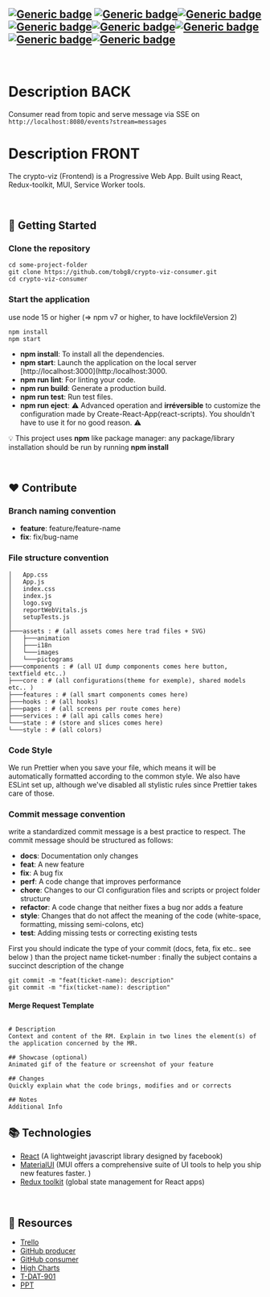 <br>

## [![Generic badge](https://img.shields.io/badge/Made_with-React-blueviolet.svg)](https://shields.io/) [![Generic badge](https://img.shields.io/badge/React-v18.1.0-brightgreen.svg)](https://shields.io/)[![Generic badge](https://img.shields.io/badge/reduxtoolkit-v1.8.1-brightgreen.svg)](https://shields.io/)[![Generic badge](https://img.shields.io/badge/MUI-v5.6.4-orange.svg)](https://shields.io/)[![Generic badge](https://img.shields.io/badge/Jest-v27.5.0-yellow.svg)](https://shields.io/)[![Generic badge](https://img.shields.io/badge/testinglibrary-v13.2.0-yellow.svg)](https://shields.io/)[![Generic badge](https://img.shields.io/badge/ESLint-v8.14.0-blueviolet.svg)](https://shields.io/)[![Generic badge](https://img.shields.io/badge/npm-v6.14.15-blue.svg)](https://shields.io/)

<br>

# Description BACK

Consumer read from topic and serve message via SSE on `http://localhost:8080/events?stream=messages`

# Description FRONT

The crypto-viz (Frontend) is a Progressive Web App. Built using React, Redux-toolkit, MUI, Service Worker tools.

<br>

## :rocket: Getting Started

### Clone the repository

```shell
cd some-project-folder
git clone https://github.com/tobg8/crypto-viz-consumer.git
cd crypto-viz-consumer
```

### Start the application

use node 15 or higher (=> npm v7 or higher, to have lockfileVersion 2)

```shell
npm install
npm start
```

- **npm install**: To install all the dependencies.
- **npm start**: Launch the application on the local server [http://localhost:3000](http:/localhost:3000.
- **npm run lint**: For linting your code.
- **npm run build**: Generate a production build.
- **npm run test**: Run test files.
- **npm run eject**: :warning: Advanced operation and **irréversible** to customize the configuration made by Create-React-App(react-scripts). You shouldn't have to use it for no good reason. :warning:

:bulb: This project uses **npm** like package manager: any package/library installation should be run by running **npm install** <package-name>

 <br>

## :heart: Contribute

### Branch naming convention

- **feature**: feature/feature-name
- **fix**: fix/bug-name

### File structure convention

```text
│   App.css
│   App.js
│   index.css
│   index.js
│   logo.svg
│   reportWebVitals.js
│   setupTests.js
│
├───assets : # (all assets comes here trad files + SVG)
│   ├───animation
│   ├───i18n
│   └───images
│   └───pictograms
├───components : # (all UI dump components comes here button, textfield etc..)
├───core : # (all configurations(theme for exemple), shared models etc.. )
├───features : # (all smart components comes here)
├───hooks : # (all hooks)
├───pages : # (all screens per route comes here)
├───services : # (all api calls comes here)
└───state : # (store and slices comes here)
└───style : # (all colors)
```

### Code Style

We run Prettier when you save your file, which means it will be automatically formatted according to the common style. We also have ESLint set up, although we've disabled all stylistic rules since Prettier takes care of those.

### Commit message convention

write a standardized commit message is a best practice to respect.
The commit message should be structured as follows:

- **docs**: Documentation only changes
- **feat**: A new feature
- **fix**: A bug fix
- **perf**: A code change that improves performance
- **chore**: Changes to our CI configuration files and scripts or project folder structure
- **refactor**: A code change that neither fixes a bug nor adds a feature
- **style**: Changes that do not affect the meaning of the code (white-space, formatting, missing semi-colons, etc)
- **test**: Adding missing tests or correcting existing tests

First you should indicate the type of your commit (docs, feta, fix etc.. see below ) than the project name ticket-number : finally the subject contains a succinct description of the change

```shell
git commit -m "feat(ticket-name): description"
git commit -m "fix(ticket-name): description"
```

#### Merge Request Template

```

# Description
Context and content of the RM. Explain in two lines the element(s) of the application concerned by the MR.

## Showcase (optional)
Animated gif of the feature or screenshot of your feature

## Changes
Quickly explain what the code brings, modifies and or corrects

## Notes
Additional Info
```

## :books: Technologies

- [React](https://reactjs.org/docs/getting-started.html) (A lightweight javascript library designed by facebook)
- [MaterialUI](https://mui.com/) (MUI offers a comprehensive suite of UI tools to help you ship new features faster. )
- [Redux toolkit](https://redux-toolkit.js.org/) (global state management for React apps)

 <br>

## :information_desk_person: Resources

- [Trello](https://trello.com/c/f21iQ3P8/11-fil-dactualit%C3%A9-sur-les-cryptomonnaies)
- [GitHub producer](https://github.com/tobg8/crypto-viz)
- [GitHub consumer](https://github.com/tobg8/crypto-viz-consumer)
- [High Charts](https://www.npmjs.com/package/highcharts-react-official)
- [T-DAT-901](https://gandalf.epitech.eu/pluginfile.php/30203/mod_assign/introattachment/0/T-DAT-901_project.pdf?forcedownload=1)
- [PPT](https://gandalf.epitech.eu/pluginfile.php/30203/mod_assign/introattachment/0/T-DAT-901_project.pdf?forcedownload=1)
